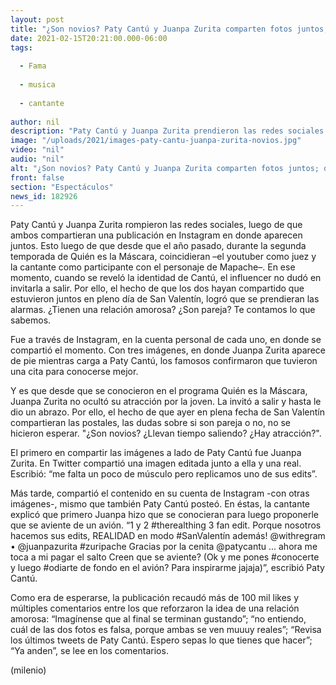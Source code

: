 ```yaml
---
layout: post
title: "¿Son novios? Paty Cantú y Juanpa Zurita comparten fotos juntos; desatan rumores de romance"
date: 2021-02-15T20:21:00.000-06:00
tags:
  
  - Fama
  
  - musica
  
  - cantante
  
author: nil
description: "Paty Cantú y Juanpa Zurita prendieron las redes sociales al compartir imágenes juntos después de una cena. ¿Son pareja? ¿Sólo son amigos? Te contamos lo que sabemos. "
image: "/uploads/2021/images-paty-cantu-juanpa-zurita-novios.jpg"
video: "nil"
audio: "nil"
alt: "¿Son novios? Paty Cantú y Juanpa Zurita comparten fotos juntos; desatan rumores de romance"
front: false
section: "Espectáculos"
news_id: 182926
---
```


Paty Cantú y Juanpa Zurita rompieron las redes sociales, luego de que ambos compartieran una publicación en Instagram en donde aparecen juntos. Esto luego de que desde que el año pasado, durante la segunda temporada de Quién es la Máscara, coincidieran –el youtuber como juez y la cantante como participante con el personaje de Mapache–. En ese momento, cuando se reveló la identidad de Cantú, el influencer no dudó en invitarla a salir. Por ello, el hecho de que los dos hayan compartido que estuvieron juntos en pleno día de San Valentín, logró que se  prendieran las alarmas. ¿Tienen una relación amorosa? ¿Son pareja? Te contamos lo que sabemos. 

Fue a través de Instagram, en la cuenta personal de cada uno, en donde se compartió el momento. Con tres imágenes, en donde Juanpa Zurita aparece de pie mientras carga a Paty Cantú, los famosos confirmaron que tuvieron una cita para conocerse mejor. 

Y es que desde que se conocieron en el programa Quién es la Máscara, Juanpa Zurita no ocultó su atracción por la joven. La invitó a salir y hasta le dio un abrazo. Por ello, el hecho de que ayer en plena fecha de San Valentín compartieran las postales, las dudas sobre si son pareja o no, no se hicieron esperar. "¿Son novios? ¿Llevan tiempo saliendo? ¿Hay atracción?". 

El primero en compartir las imágenes a lado de Paty Cantú fue Juanpa Zurita. En Twitter compartió una imagen editada junto a ella y una real. Escribió: “me falta un poco de músculo pero replicamos uno de sus edits”. 

Más tarde, compartió el contenido en su cuenta de Instagram -con otras imágenes-, mismo que también Paty Cantú posteó. En éstas, la cantante explicó que primero Juanpa hizo que se conocieran para luego proponerle que se aviente de un avión. 
“1 y 2 #therealthing 3 fan edit. Porque nosotros hacemos sus edits, REALIDAD en modo #SanValentín además! @withregram • @juanpazurita #zuripache Gracias por la cenita @patycantu ... ahora me toca a mi pagar el salto Creen que se aviente? (Ok y me pones #conocerte y luego #odiarte de fondo en el avión? Para inspirarme jajaja)”, escribió Paty Cantú. 

Como era de esperarse, la publicación recaudó más de 100 mil likes y múltiples comentarios entre los que reforzaron la idea de una relación amorosa: 
“Imagínense que al final se terminan gustando”; “no entiendo, cuál de las dos fotos es falsa, porque ambas se ven muuuy reales”; “Revisa los últimos tweets de Paty Cantú. Espero sepas lo que tienes que hacer”; “Ya anden”, se lee en los comentarios. 

(milenio)